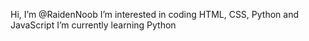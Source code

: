 Hi, I’m @RaidenNoob
I’m interested in coding HTML, CSS, Python and JavaScript
I’m currently learning Python

<!---
RaidenNoob/RaidenNoob is a ✨ special ✨ repository because its `README.md` (this file) appears on your GitHub profile.
You can click the Preview link to take a look at your changes.
--->
